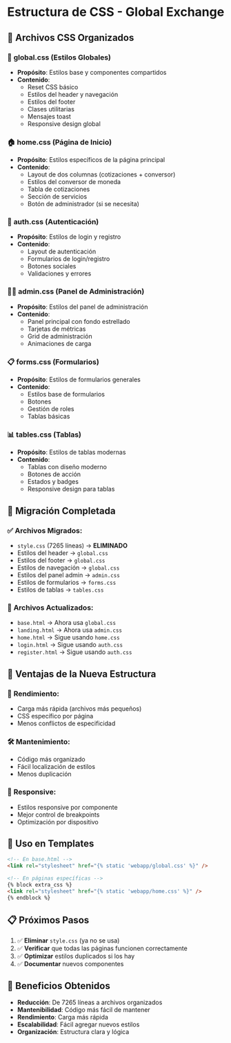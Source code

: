 # Estructura de CSS - Global Exchange

## 📁 Archivos CSS Organizados

### 🎯 **global.css** (Estilos Globales)
- **Propósito**: Estilos base y componentes compartidos
- **Contenido**:
  - Reset CSS básico
  - Estilos del header y navegación
  - Estilos del footer
  - Clases utilitarias
  - Mensajes toast
  - Responsive design global

### 🏠 **home.css** (Página de Inicio)
- **Propósito**: Estilos específicos de la página principal
- **Contenido**:
  - Layout de dos columnas (cotizaciones + conversor)
  - Estilos del conversor de moneda
  - Tabla de cotizaciones
  - Sección de servicios
  - Botón de administrador (si se necesita)

### 🔐 **auth.css** (Autenticación)
- **Propósito**: Estilos de login y registro
- **Contenido**:
  - Layout de autenticación
  - Formularios de login/registro
  - Botones sociales
  - Validaciones y errores

### 👨‍💼 **admin.css** (Panel de Administración)
- **Propósito**: Estilos del panel de administración
- **Contenido**:
  - Panel principal con fondo estrellado
  - Tarjetas de métricas
  - Grid de administración
  - Animaciones de carga

### 📋 **forms.css** (Formularios)
- **Propósito**: Estilos de formularios generales
- **Contenido**:
  - Estilos base de formularios
  - Botones
  - Gestión de roles
  - Tablas básicas

### 📊 **tables.css** (Tablas)
- **Propósito**: Estilos de tablas modernas
- **Contenido**:
  - Tablas con diseño moderno
  - Botones de acción
  - Estados y badges
  - Responsive design para tablas

## 🔄 **Migración Completada**

### ✅ **Archivos Migrados**:
- `style.css` (7265 líneas) → **ELIMINADO**
- Estilos del header → `global.css`
- Estilos del footer → `global.css`
- Estilos de navegación → `global.css`
- Estilos del panel admin → `admin.css`
- Estilos de formularios → `forms.css`
- Estilos de tablas → `tables.css`

### 📝 **Archivos Actualizados**:
- `base.html` → Ahora usa `global.css`
- `landing.html` → Ahora usa `admin.css`
- `home.html` → Sigue usando `home.css`
- `login.html` → Sigue usando `auth.css`
- `register.html` → Sigue usando `auth.css`

## 🎨 **Ventajas de la Nueva Estructura**

### 🚀 **Rendimiento**:
- Carga más rápida (archivos más pequeños)
- CSS específico por página
- Menos conflictos de especificidad

### 🛠️ **Mantenimiento**:
- Código más organizado
- Fácil localización de estilos
- Menos duplicación

### 📱 **Responsive**:
- Estilos responsive por componente
- Mejor control de breakpoints
- Optimización por dispositivo

## 🔧 **Uso en Templates**

```html
<!-- En base.html -->
<link rel="stylesheet" href="{% static 'webapp/global.css' %}" />

<!-- En páginas específicas -->
{% block extra_css %}
<link rel="stylesheet" href="{% static 'webapp/home.css' %}" />
{% endblock %}
```

## 📋 **Próximos Pasos**

1. ✅ **Eliminar** `style.css` (ya no se usa)
2. ✅ **Verificar** que todas las páginas funcionen correctamente
3. ✅ **Optimizar** estilos duplicados si los hay
4. ✅ **Documentar** nuevos componentes

## 🎯 **Beneficios Obtenidos**

- **Reducción**: De 7265 líneas a archivos organizados
- **Mantenibilidad**: Código más fácil de mantener
- **Rendimiento**: Carga más rápida
- **Escalabilidad**: Fácil agregar nuevos estilos
- **Organización**: Estructura clara y lógica
